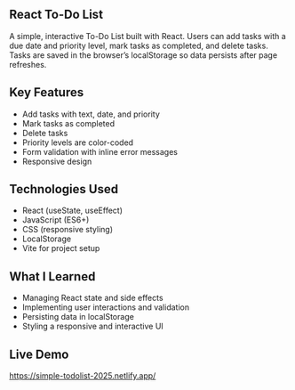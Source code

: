 ## React To-Do List
A simple, interactive To-Do List built with React. Users can add tasks with a due date and priority level, mark tasks as completed, and delete tasks. 
Tasks are saved in the browser’s localStorage so data persists after page refreshes.

## Key Features
- Add tasks with text, date, and priority
- Mark tasks as completed
- Delete tasks
- Priority levels are color-coded
- Form validation with inline error messages
- Responsive design

## Technologies Used
- React (useState, useEffect)
- JavaScript (ES6+)
- CSS (responsive styling)
- LocalStorage
- Vite for project setup

## What I Learned
- Managing React state and side effects
- Implementing user interactions and validation
- Persisting data in localStorage
- Styling a responsive and interactive UI
## Live Demo
https://simple-todolist-2025.netlify.app/

